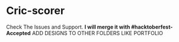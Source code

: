 # Cric-scorer
Check The Issues and Support.
**I will merge it with #hacktoberfest-Accepted**
ADD DESIGNS TO OTHER FOLDERS LIKE PORTFOLIO
